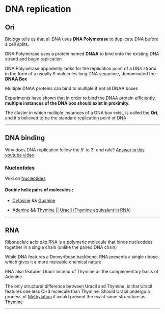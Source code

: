 # DNA replication


## Ori
Biology tells us that all DNA uses **DNA Polymerase** to duplicate DNA before a cell splits.


DNA Polymerase uses a protein named **DNAA** to bind onto the existing DNA strand and begin replication

DNA Polymerase apparently looks for the replication point of a DNA strand in the form of a usually 9 molecules long DNA sequence, denominated the **DNAA Box**

Multiple DNAA proteins can bind to multiple if not all DNAA boxes

Experiments have shown that in order to bind the DNAA protein efficiently, **multiple instances of the DNA box should exist in proximity.**

The cluster in which multiple instances of a DNA box exist, is called the **Ori**, and it's believed to be the standard replication point of DNA.

****

## DNA binding

Why does DNA replication follow the 5' to 3' end rule? [Answer in this youtube video](https://www.youtube.com/watch?time_continue=356&v=y4hKibS2fAo)

### Nucleotides
Wiki on [Nucleotides](https://en.wikipedia.org/wiki/Nucleotide)

#### Double helix pairs of molecules :
- [Cytosine](https://en.wikipedia.org/wiki/Cytosine) && [Guanine](https://en.wikipedia.org/wiki/Guanine)

- [Adenine](https://en.wikipedia.org/wiki/Adenine) && [Thymine](https://en.wikipedia.org/wiki/Thymine) || [Uracil (Thymine equivalent in RNA)](https://en.wikipedia.org/wiki/Uracil)
****

## RNA
Ribonucleic acid *aka* [RNA](https://en.wikipedia.org/wiki/RNA) is a polymeric molecule that binds nucleotides together in a single chain (unlike the paired DNA chain)

While DNA features a Deoxyribose backbone, RNA presents a single ribose which gives it a more maleable chemical nature.

RNA also features Uracil instead of Thymine as the complementary basis of Adenine.

The only  structural difference between Uracil and Thymine, is that Uracil features one less CH3 molecule than Thymine. Should Uracil undergo a process of [Methylation](https://en.wikipedia.org/wiki/Methylation) it would present the exact same strucuture as Thymine

****

